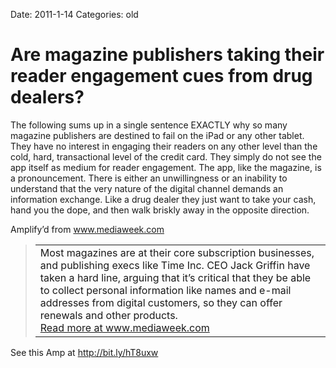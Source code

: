 Date: 2011-1-14
Categories: old

# Are magazine publishers taking their reader engagement cues from drug dealers?

<div class="Amp_Commentary_Wrap">
<div class="Amp_Post_Text">

The following sums up in a single sentence EXACTLY why so many magazine publishers are destined to fail on the iPad or any other tablet. They have no interest in engaging their readers on any other level than the cold, hard, transactional level of the credit card. They simply do not see the app itself as medium for reader engagement. The app, like the magazine, is a pronouncement. There is either an unwillingness or an inability to understand that the very nature of the digital channel demands an information exchange. Like a drug dealer they just want to take your cash, hand you the dope, and then walk briskly away in the opposite direction.

</div>
</div>
<div>
<div class="Amp_Content_Outer">
<div class="Amp_Top_Wrap">
<div class="Amp_Source_First"><span>Amplify’d from <a title="http://www.mediaweek.com/mw/content_display/news/magazines-newspapers/e3i3ff8c026f44b7e5146839164ba4f12e6?utm_source=feedburner&amp;utm_medium=feed&amp;utm_campaign=Feed%3A+Mediaweek-Magazines-And-Newspaper+%28Mediaweek+News+-+Magazines+and+Newspaper%29" rel="clipsource" href="http://www.mediaweek.com/mw/content_display/news/magazines-newspapers/e3i3ff8c026f44b7e5146839164ba4f12e6?utm_source=feedburner&amp;utm_medium=feed&amp;utm_campaign=Feed%3A+Mediaweek-Magazines-And-Newspaper+%28Mediaweek+News+-+Magazines+and+Newspaper%29" target="_blank">www.mediaweek.com</a></span></div>
</div>
<div class="Amp_Middle_Wrap">
<blockquote class="Amp_Content_Item" cite="http://www.mediaweek.com/mw/content_display/news/magazines-newspapers/e3i3ff8c026f44b7e5146839164ba4f12e6?utm_source=feedburner&amp;utm_medium=feed&amp;utm_campaign=Feed%3A+Mediaweek-Magazines-And-Newspaper+%28Mediaweek+News+-+Magazines+and+Newspaper%29">
<table cellspacing="0" cellpadding="0">
<tbody>
<tr>
<td>
<div class="TxtCntnt">Most magazines are at their core subscription businesses, and
publishing execs like Time Inc. CEO Jack Griffin have taken a hard
line, arguing that it’s critical that they be able to collect
personal information like names and e-mail addresses from digital
customers, so they can offer renewals and other products.</div>
<span class="Amp_Source_Button"><a title="http://www.mediaweek.com/mw/content_display/news/magazines-newspapers/e3i3ff8c026f44b7e5146839164ba4f12e6?utm_source=feedburner&amp;utm_medium=feed&amp;utm_campaign=Feed%3A+Mediaweek-Magazines-And-Newspaper+%28Mediaweek+News+-+Magazines+and+Newspaper%29" rel="clipsource" href="http://www.mediaweek.com/mw/content_display/news/magazines-newspapers/e3i3ff8c026f44b7e5146839164ba4f12e6?utm_source=feedburner&amp;utm_medium=feed&amp;utm_campaign=Feed%3A+Mediaweek-Magazines-And-Newspaper+%28Mediaweek+News+-+Magazines+and+Newspaper%29" target="_blank">Read more at www.mediaweek.com</a></span></td>
</tr>
</tbody>
</table>
</blockquote>
</div>
</div>
</div>
<div class="Amp_Link">See this Amp at <a href="http://bit.ly/hT8uxw">http://bit.ly/hT8uxw</a></div>
